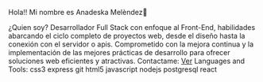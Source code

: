 Hola!! Mi nombre es Anadeska Melèndez👋

¿Quien soy?
Desarrollador Full Stack con enfoque al Front-End, habilidades abarcando el ciclo completo de proyectos web, desde el diseño hasta la conexión con el servidor o apis. Comprometido con la mejora continua y la implementación de las mejores prácticas de desarrollo para ofrecer soluciones web eficientes y atractivas.
Contactame:
<a href="[www.linkedin.com/in/anadeska-meléndez-a134841b2/](https://www.linkedin.com/in/anadeska-mel%C3%A9ndez-a134841b2/)">Ver</a>
Languages and Tools:
css3 express git html5 javascript nodejs postgresql react
